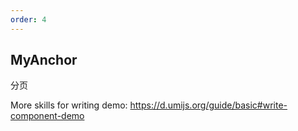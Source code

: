 ```yaml
---
order: 4
---
```


## MyAnchor

分页

<code src="./demo-1.jsx"></code>

<code src="./demo-2.jsx"></code>

More skills for writing demo: https://d.umijs.org/guide/basic#write-component-demo

